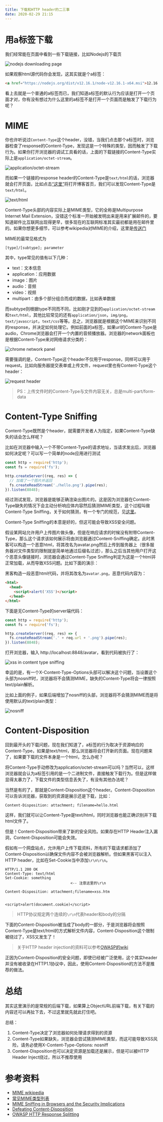 ```yaml
---
title: 下载和HTTP header的二三事
date: 2020-02-29 21:15
---
```


# 用a标签下载

我们经常能在页面中看到一些下载链接，比如Nodejs的下载页

![nodejs downloading page](./nodejs_download.png)

如果观察html源代码你会发现，这其实就是个a标签：

```html
<a href="https://nodejs.org/dist/v12.16.1/node-v12.16.1-x64.msi">12.16.1 LTS</a>
```

看上去就是一个普通的a标签而已，我们知道a标签的默认行为应该是打开一个页面才对，你有没有想过为什么这里的a标签不是打开一个页面而是触发了下载行为呢？

# MIME

你也许听说过`Content-Type`这个header，没错，当我们点击那个a标签时，浏览器检查了response的Content-Type，发现这是一个特殊的类型，因而触发了下载行为。如果你打开浏览器的调试工具看的话，上面的下载链接的Content-Type实际上是`application/octet-stream`。

![application/octet-stream](./octet_stream_header.png)

而如果一个链接的response header的Content-Type是`text/html`的话，浏览器就会打开页面，比如点击[“这里”](https://blog.lishunyang.com/)将打开博客首页，我们可以发现Content-Type是`text/html`。

![text/html](./html_header.png)

Content-Type头部的内容实际上是MIME类型，它的全称是Multipurpose Internet Mail Extension，没错这个标准一开始被发明出来是用来扩展邮件的，要知道邮件比互联网出现得更早，很多现在的互联网标准其实最初都是用在邮件里的。如果你想更多细节，可以参考wikipedia对MIME的介绍，这里是[传送门](https://zh.wikipedia.org/wiki/%E5%A4%9A%E7%94%A8%E9%80%94%E4%BA%92%E8%81%AF%E7%B6%B2%E9%83%B5%E4%BB%B6%E6%93%B4%E5%B1%95)

MIME的最常见格式为

```
[type]/[subtype]; parameter
```

其中，type常见的值有以下几种：

- text：文本信息
- application：应用数据
- image：图片
- audio：音频
- video：视频
- multipart：由多个部分组合而成的数据，比如表单数据

而subtype则根据type不同而不同，比如刚才见到的`application/octet-stream`和`text/html`，其他比较常见的还有`application/json`，`img/png`，`text/javascript`，`text/css`等等。总之，浏览器就是根据这个MIME来识别不同的response，并决定如何处理它。例如前面的a标签，如果url的Content-Type是audio，Chrome浏览器会打开一个内置的音频播放器。浏览器的network面板也是根据Content-Type来对网络请求分类的：

![chrome network panel](./chrome_network_type.png)

需要强调的是，Content-Type这个header不仅用于response，同样可以用于request。比如向服务器提交表单或上传文件，request里也有Content-Type这个header：

![request header](./upload_header.png)

> PS：上传文件时的Content-Type与文件内容无关，总是multi-part/form-data

# Content-Type Sniffing

Content-Type既然是个header，就需要开发者人为指定，如果Content-Type缺失的话会怎么样呢？

比如在浏览器中输入一个不带Content-Type的请求地址，当请求发出后，浏览器如何决定呢？可以写一个简单的node应用进行测试

```js
const http = require('http');
const fs = require('fs');

http.createServer((req, res) => {
  // 加载了一个图片并返回
  fs.createReadStream('./hello.png').pipe(res);
}).listen(8848);
```

经过测试发现，浏览器是能够正确渲染出图片的。这是因为浏览器在Content-Type缺失的情况下会主动分析响应体内容然后猜测MIME类型，这个过程叫做Content-Type Sniffing，关于如何猜测，有一个专门的规范，见[这里](https://mimesniff.spec.whatwg.org/)。

Content-Type Sniffing的本意是好的，但这可能会导致XSS安全问题。

假设某网站允许用户上传图片做头像，但是在响应请求的时候没有附带Content-Type，那么这个请求该如何展示将由浏览器通过Content-Sniffing确定。此时黑客可以构造一个恶意html，将其改名为avatar.png然后上传到服务器上（很多服务器对文件类型的限制就是简单地通过后缀名过滤），那么之后当其他用户打开这个恶意头像链接时，浏览器会通过Content-Type Sniffing判定为这是一个html并正常加载，从而导致XSS问题。比如下面的演示：

黑客构造一段恶意html代码，并将其改名为`avatar.png`，恶意代码内容为：

```html
<html>
  <head>
    <script>alert('XSS')</script>
  </head>
</html>
```

下面是无Content-Type的server端代码：

```js
const http = require('http');
const fs = require('fs');

http.createServer((req, res) => {
  fs.createReadStream('.' + req.url + '.png').pipe(res);
}).listen(8848);
```

打开浏览器，输入 http://localhost:8848/avatar，看到代码被执行了：

![xss in content type sniffing](./sniffing_xss.png)

幸运的是，有一个X-Content-Type-Options头部可以解决这个问题，当设置这个头部为nosniff时，浏览器将不会猜测MIME，缺失的Content-Type将会一律按照text/plain解析。

比如上面的例子，如果后端增加了nosniff的头部，浏览器将不会猜测MIME而是将使用默认的text/plain类型：

![nosniff](./xcto_nosniff.png)

# Content-Disposition

回到最开头的下载问题，现在我们知道了，a标签的行为取决于资源响应的Content-Type，如果是text/html，那么浏览器将会打开新的页面。现在问题来了，如果要下载的文件本身是一个html，怎么办呢？

将Content-Type手动修改为application/octet-stream可以吗？当然可以，这样浏览器就会认为a标签引用的是一个二进制文件，直接触发下载行为。但是这样做显得太暴力了，下载文件的类型信息丢失了，有没有其他办法呢？

当然是有的了，那就是Content-Disposition这个header。Content-Disposition可以告诉浏览器，获取到的资源是展示还是下载，比如：

```
Content-Disposition: attachment; filename=hello.html
```

这样，我们就可以让Content-Type是text/html，同时浏览器也能正确识别并下载html文件了。

但是！Content-Disposition带来了新的安全风险。如果存在HTTP Header注入漏洞，Content-Disposition可能会失效。

假如有一个网盘站点，允许用户上传下载资料，所有的下载请求都添加了Content-Disposition以确保文件内容不会被浏览器解析。但如果黑客可以注入HTTP header，比如在Set-Cookie当中添加`\r\n\r\n`。

```
HTTP/1.1 200 OK
Content-Type: text/html
Set-Cookie: something
                              <-- 注意这里的\r\n

Content-Disposition: attachment;filename=xss.htm


<script>alert(document.cookie)</script>
```

> HTTP协议规定两个连续的`\r\n`代表header和body的分隔

下面的Content-Disposition被当成了body的一部分，于是浏览器将会按照Content-Type是text/html的方式解析文件内容，Content-Disposition这个限制被绕过了，XSS又发生了！

> 关于HTTP header injection的资料可以参考[OWASP的wiki](https://owasp.org/www-community/attacks/HTTP_Response_Splitting)

正因为Content-Disposition的安全问题，即使已经被广泛使用，这个其实header并没有被收录在HTTP1.1协议中，因此，使用Content-Disposition的方法不是推荐的做法。

# 总结

其实这里演示的是常规的后端下载，如果算上ObjectURL前端下载，有关下载的内容还可以再扯下去，不过这里就先就此打住吧。

总结：

1. Content-Type决定了浏览器如何处理请求得到的资源
2. Content-Type如果缺失，浏览器会尝试猜测MIME类型，而这可能导致XSS风险，请务必使用X-Content-Type-Options: nosniff
3. Content-Disposition也可以决定资源是加载还是展示，但是可以被HTTP Header Inject绕过，所以不推荐使用

# 参考资料

- [MIME wikipedia](https://en.wikipedia.org/wiki/MIME)
- [常见MIME类型列表](https://developer.mozilla.org/zh-CN/docs/Web/HTTP/Basics_of_HTTP/MIME_types/Common_types)
- [MIME Sniffing in Browsers and the Security Implications](https://www.denimgroup.com/resources/blog/2019/05/mime-sniffing-in-browsers-and-the-security-implications/)
- [Defeating Content-Disposition](https://markitzeroday.com/xss/bypass/2018/04/17/defeating-content-disposition.html)
- [OWASP HTTP Response Splitting](https://owasp.org/www-community/attacks/HTTP_Response_Splitting)

